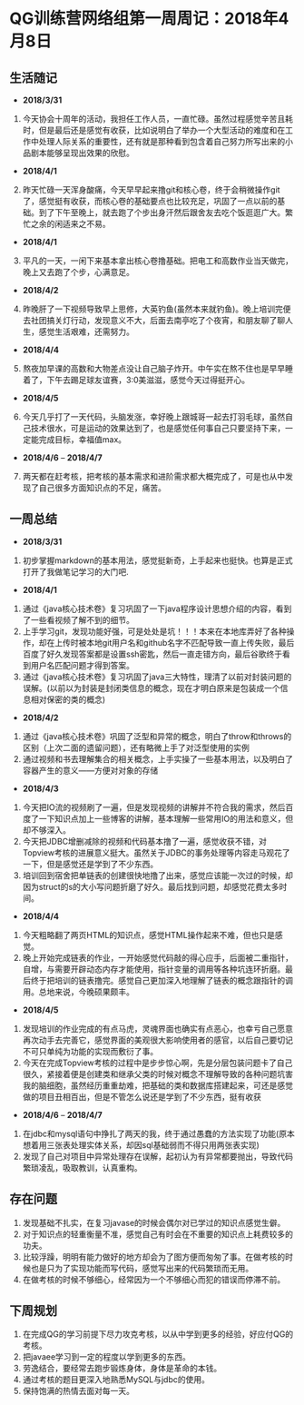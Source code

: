 # QG训练营网络组第一周周记：2018年4月8日

## 生活随记
- **2018/3/31**
1. 今天协会十周年的活动，我担任工作人员，一直忙碌。虽然过程感觉辛苦且耗时，但是最后还是感觉有收获，比如说明白了举办一个大型活动的难度和在工作中处理人际关系的重要性，还有就是那种看到包含着自己努力所写出来的小品剧本能够呈现出效果的欣慰。
- **2018/4/1**
2. 昨天忙碌一天浑身酸痛，今天早早起来撸git和核心卷，终于会稍微操作git了，感觉挺有收获，而核心卷的基础要点也比较充足，巩固了一点以前的基础。到了下午至晚上，就去跑了个步出身汗然后跟舍友去吃个饭逛逛广大。繁忙之余的闲适来之不易。
- **2018/4/1**  
3. 平凡的一天，一闲下来基本拿出核心卷撸基础。把电工和高数作业当天做完，晚上又去跑了个步，心满意足。
- **2018/4/2**
4. 昨晚肝了一下视频导致早上思修，大英钓鱼(虽然本来就钓鱼)。晚上培训完便去社团搞关灯行动，发现意义不大，后面去南亭吃了个夜宵，和朋友聊了聊人生，感觉生活艰难，还需努力。
- **2018/4/4**
5. 熬夜加早课的高数和大物差点没让自己脑子炸开。中午实在熬不住也是早早睡着了，下午去踢足球友谊赛，3:0美滋滋，感觉今天过得挺开心。
- **2018/4/5**
6. 今天几乎打了一天代码，头脑发涨，幸好晚上跟城哥一起去打羽毛球，虽然自己技术很水，可是运动的效果达到了，也是感觉任何事自己只要坚持下来，一定能完成目标，幸福值max。
- **2018/4/6** – **2018/4/7**
7. 两天都在赶考核，把考核的基本需求和进阶需求都大概完成了，可是也从中发现了自己很多方面知识点的不足，痛苦。

## 一周总结
- **2018/3/31**  
1.  初步掌握markdown的基本用法，感觉挺新奇，上手起来也挺快。也算是正式打开了我做笔记学习的大门吧.
- **2018/4/1**  
 1.  通过《java核心技术卷》复习巩固了一下java程序设计思想介绍的内容，看到了一些看视频了解不到的细节。
 2.  上手学习git，发现功能好强，可是处处是坑！！！本来在本地库弄好了各种操作，却在上传时被本地git用户名和github名字不匹配导致一直上传失败，最后百度了好久发现答案都是设置ssh密匙，然后一直走错方向，最后谷歌终于看到用户名匹配问题才得到答案。
 3. 通过《java核心技术卷》复习巩固了java三大特性，理清了以前对封装问题的误解。(以前以为封装是封闭类信息的概念，现在才明白原来是包装成一个信息相对保密的类的概念)
 - **2018/4/2**  
 1. 通过《java核心技术卷》巩固了泛型和异常的概念，明白了throw和throws的区别（上次二面的遗留问题），还有略微上手了对泛型使用的实例
 2. 通过视频和书去理解集合的相关概念，上手实操了一些基本用法，以及明白了容器产生的意义——方便对对象的存储
-  **2018/4/3**
  1. 今天把IO流的视频刷了一遍，但是发现视频的讲解并不符合我的需求，然后百度了一下知识点加上一些博客的讲解，基本理解一些常用IO的用法和意义，但却不够深入。
  2. 今天把JDBC增删减除的视频和代码基本撸了一遍，感觉收获不错，对Topview考核的进展意义挺大。虽然关于JDBC的事务处理等内容走马观花了一下，但是感觉还是学到了不少东西。
  3. 培训回到宿舍把单链表的创建很快地撸了出来，感觉应该能一次过的时候，却因为struct的s的大小写问题折磨了好久。最后找到问题，却感觉花费太多时间。
- **2018/4/4**  
1. 今天粗略翻了两页HTML的知识点，感觉HTML操作起来不难，但也只是感觉。  
2. 晚上开始完成链表的作业，一开始感觉代码敲的得心应手，后面被二重指针，自增，与需要开辟动态内存才能使用，指针变量的调用等各种坑连环折磨。最后终于把培训的链表撸完。感觉自己更加深入地理解了链表的概念跟指针的调用。总地来说，今晚硕果颇丰。   
- **2018/4/5**  
1. 发现培训的作业完成的有点马虎，灵魂界面也确实有点恶心，也幸亏自己愿意再次动手去完善它，感觉界面的美观很大影响使用者的感官，以后自己要切记不可只单纯为功能的实现而敷衍了事。  
2. 今天在完成Topview考核的过程中是步步惊心啊，先是分层包装问题卡了自己很久，紧接着便是创建类和继承父类的时候对概念不理解导致的各种问题坑害我的脑细胞，虽然经历重重劫难，把基础的类和数据库搭建起来，可还是感觉做的项目丑相百出，但是不管怎么说还是学到了不少东西，挺有收获
- **2018/4/6** – **2018/4/7**
1. 在jdbc和mysql语句中挣扎了两天的我，终于通过愚蠢的方法实现了功能(原本想着用三张表处理实体关系，却因sql基础弱而不得只用两张表实现)
2. 发现了自己对项目中异常处理存在误解，起初认为有异常都要抛出，导致代码繁琐凌乱，吸取教训，认真重构。


## 存在问题
1. 发现基础不扎实，在复习javase的时候会偶尔对已学过的知识点感觉生僻。  
2. 对于知识点的轻重衡量不准，感觉自己有时会在不重要的知识点上耗费较多的功夫。  
3. 比较浮躁，明明有能力做好的地方却会为了图方便而匆匆了事。在做考核的时候也是只为了实现功能而写代码，感觉写出来的代码繁琐而无用。
4. 在做考核的时候不够细心，经常因为一个不够细心而犯的错误而停滞不前。
## 下周规划
1. 在完成QG的学习前提下尽力攻克考核，以从中学到更多的经验，好应付QG的考核。
2. 把javaee学习到一定的程度以学到更多的东西。
3. 劳逸结合，要经常去跑步锻炼身体，身体是革命的本钱。
4. 通过考核的题目更深入地熟悉MySQL与jdbc的使用。
5. 保持饱满的热情去面对每一天。

